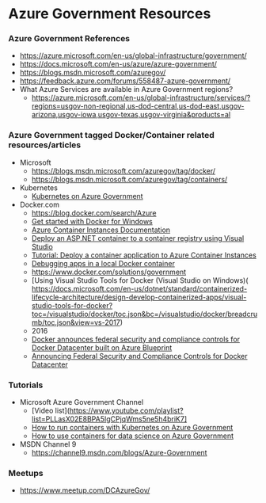 
Azure Government Resources
==== 

### Azure Government References
* https://azure.microsoft.com/en-us/global-infrastructure/government/
* https://docs.microsoft.com/en-us/azure/azure-government/
* https://blogs.msdn.microsoft.com/azuregov/
* https://feedback.azure.com/forums/558487-azure-government/
* What Azure Services are available in Azure Government regions?
  * https://azure.microsoft.com/en-us/global-infrastructure/services/?regions=usgov-non-regional,us-dod-central,us-dod-east,usgov-arizona,usgov-iowa,usgov-texas,usgov-virginia&products=al

  
### Azure Government tagged Docker/Container related resources/articles
* Microsoft
  * https://blogs.msdn.microsoft.com/azuregov/tag/docker/
  * https://blogs.msdn.microsoft.com/azuregov/tag/containers/
* Kubernetes
  * [Kubernetes on Azure Government](https://docs.microsoft.com/en-us/azure/azure-government/documentation-government-k8)
* Docker.com 
  * https://blog.docker.com/search/Azure
  * [Get started with Docker for Windows](https://docs.docker.com/docker-for-windows/)
  * [Azure Container Instances Documentation](https://docs.microsoft.com/en-us/azure/container-instances/)
  * [Deploy an ASP.NET container to a container registry using Visual Studio](https://docs.microsoft.com/en-us/visualstudio/docker/vs-azure-tools-docker-hosting-web-apps-in-docker?view=vs-2017)
  * [Tutorial: Deploy a container application to Azure Container Instances](https://docs.microsoft.com/en-us/azure/container-instances/container-instances-tutorial-deploy-app)
  * [Debugging apps in a local Docker container](https://docs.microsoft.com/en-us/visualstudio/docker/vs-azure-tools-docker-edit-and-refresh?view=vs-2017)
  * https://www.docker.com/solutions/government
  * [Using Visual Studio Tools for Docker (Visual Studio on Windows)(  https://docs.microsoft.com/en-us/dotnet/standard/containerized-lifecycle-architecture/design-develop-containerized-apps/visual-studio-tools-for-docker?toc=/visualstudio/docker/toc.json&bc=/visualstudio/docker/breadcrumb/toc.json&view=vs-2017)
  * 2016
  * [Docker announces federal security and compliance controls for Docker Datacenter built on Azure Blueprint](https://blogs.msdn.microsoft.com/azuregov/2016/12/15/docker-announces-federal-security-and-compliance-controls-for-docker-datacenter-built-on-azure-blueprint/)
  * [Announcing Federal Security and Compliance Controls for Docker Datacenter](https://blog.docker.com/2016/12/docker-datacenter-fedramp-azure/)
  
 
  
### Tutorials
* Microsoft Azure Government Channel
  * [Video list](https://www.youtube.com/playlist?list=PLLasX02E8BPA5IgCPjqWms5ne5h4briK7]
  * [How to run containers with Kubernetes on Azure Government](https://www.youtube.com/watch?v=YA7hwf0FWn0)
  * [How to use containers for data science on Azure Government](https://blogs.msdn.microsoft.com/azuregov/2018/08/08/how-to-use-containers-for-data-science-on-azure-government/)
* MSDN Channel 9 
  * https://channel9.msdn.com/blogs/Azure-Government
  
  
  
### Meetups
* https://www.meetup.com/DCAzureGov/
